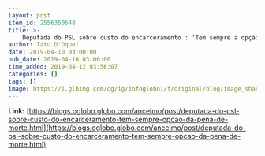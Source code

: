 ```yaml
---
layout: post
item_id: 2556350648
title: >-
    Deputada do PSL sobre custo do encarceramento : 'Tem sempre a opção da pena de morte' : Ancelmo
author: Tatu D'Oquei
date: 2019-04-10 03:00:00
pub_date: 2019-04-10 03:00:00
time_added: 2019-04-12 03:56:07
categories: []
tags: []
image: https://i.glbimg.com/og/ig/infoglobo1/f/original/blog/image_share/ancelmo.jpg
---
```


**Link:** [https://blogs.oglobo.globo.com/ancelmo/post/deputada-do-psl-sobre-custo-do-encarceramento-tem-sempre-opcao-da-pena-de-morte.html](https://blogs.oglobo.globo.com/ancelmo/post/deputada-do-psl-sobre-custo-do-encarceramento-tem-sempre-opcao-da-pena-de-morte.html)

